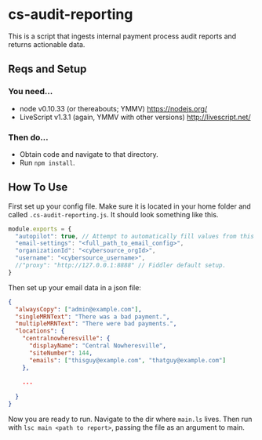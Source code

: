 # cs-audit-reporting
This is a script that ingests internal payment process audit reports and returns actionable data.

## Reqs and Setup

### You need...

* node v0.10.33 (or thereabouts; YMMV) https://nodejs.org/
* LiveScript v1.3.1 (again, YMMV with other versions) http://livescript.net/

### Then do...

* Obtain code and navigate to that directory.
* Run `npm install`.

## How To Use

First set up your config file. Make sure it is located in your home folder and called `.cs-audit-reporting.js`. It should look something like this.

```js
module.exports = {
  "autopilot": true, // Attempt to automatically fill values from this file?
  "email-settings": "<full_path_to_email_config>",
  "organizationId": "<cybersource_orgId>",
  "username": "<cybersource_username>",
  //"proxy": "http://127.0.0.1:8888" // Fiddler default setup.
}
```

Then set up your email data in a json file:

```json
{
  "alwaysCopy": ["admin@example.com"],
  "singleMRNText": "There was a bad payment.",
  "multipleMRNText": "There were bad payments.",
  "locations": {
    "centralnowheresville": {
      "displayName": "Central Nowheresville",
      "siteNumber": 144,
      "emails": ["thisguy@example.com", "thatguy@example.com"]
    },
    
    ...
    
  }
}
```

Now you are ready to run. Navigate to the dir where `main.ls` lives. Then run with `lsc main <path to report>`, passing the file as an argument to main.
